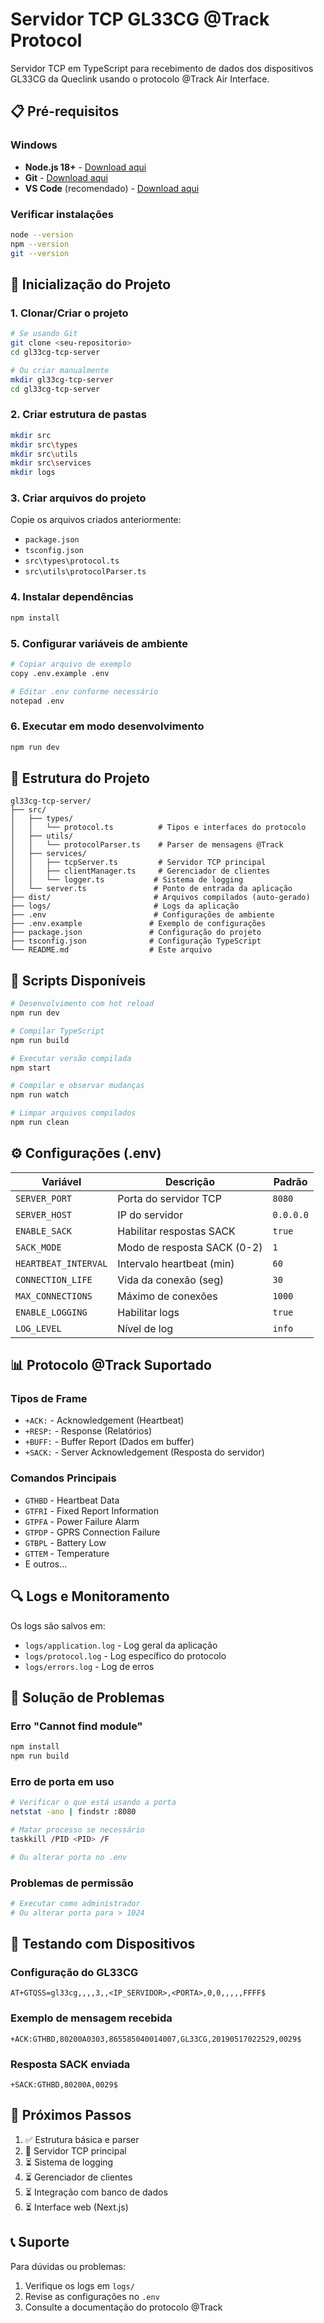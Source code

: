 # Servidor TCP GL33CG @Track Protocol

Servidor TCP em TypeScript para recebimento de dados dos dispositivos GL33CG da Queclink usando o protocolo @Track Air Interface.

## 📋 Pré-requisitos

### Windows

- **Node.js 18+** - [Download aqui](https://nodejs.org/)
- **Git** - [Download aqui](https://git-scm.com/)
- **VS Code** (recomendado) - [Download aqui](https://code.visualstudio.com/)

### Verificar instalações

```bash
node --version
npm --version
git --version
```

## 🚀 Inicialização do Projeto

### 1. Clonar/Criar o projeto

```bash
# Se usando Git
git clone <seu-repositorio>
cd gl33cg-tcp-server

# Ou criar manualmente
mkdir gl33cg-tcp-server
cd gl33cg-tcp-server
```

### 2. Criar estrutura de pastas

```bash
mkdir src
mkdir src\types
mkdir src\utils
mkdir src\services
mkdir logs
```

### 3. Criar arquivos do projeto

Copie os arquivos criados anteriormente:

- `package.json`
- `tsconfig.json`
- `src\types\protocol.ts`
- `src\utils\protocolParser.ts`

### 4. Instalar dependências

```bash
npm install
```

### 5. Configurar variáveis de ambiente

```bash
# Copiar arquivo de exemplo
copy .env.example .env

# Editar .env conforme necessário
notepad .env
```

### 6. Executar em modo desenvolvimento

```bash
npm run dev
```

## 📁 Estrutura do Projeto

```
gl33cg-tcp-server/
├── src/
│   ├── types/
│   │   └── protocol.ts          # Tipos e interfaces do protocolo
│   ├── utils/
│   │   └── protocolParser.ts    # Parser de mensagens @Track
│   ├── services/
│   │   ├── tcpServer.ts         # Servidor TCP principal
│   │   ├── clientManager.ts     # Gerenciador de clientes
│   │   └── logger.ts           # Sistema de logging
│   └── server.ts               # Ponto de entrada da aplicação
├── dist/                       # Arquivos compilados (auto-gerado)
├── logs/                       # Logs da aplicação
├── .env                        # Configurações de ambiente
├── .env.example               # Exemplo de configurações
├── package.json               # Configuração do projeto
├── tsconfig.json              # Configuração TypeScript
└── README.md                  # Este arquivo
```

## 🔧 Scripts Disponíveis

```bash
# Desenvolvimento com hot reload
npm run dev

# Compilar TypeScript
npm run build

# Executar versão compilada
npm start

# Compilar e observar mudanças
npm run watch

# Limpar arquivos compilados
npm run clean
```

## ⚙️ Configurações (.env)

| Variável             | Descrição                   | Padrão    |
| -------------------- | --------------------------- | --------- |
| `SERVER_PORT`        | Porta do servidor TCP       | `8080`    |
| `SERVER_HOST`        | IP do servidor              | `0.0.0.0` |
| `ENABLE_SACK`        | Habilitar respostas SACK    | `true`    |
| `SACK_MODE`          | Modo de resposta SACK (0-2) | `1`       |
| `HEARTBEAT_INTERVAL` | Intervalo heartbeat (min)   | `60`      |
| `CONNECTION_LIFE`    | Vida da conexão (seg)       | `30`      |
| `MAX_CONNECTIONS`    | Máximo de conexões          | `1000`    |
| `ENABLE_LOGGING`     | Habilitar logs              | `true`    |
| `LOG_LEVEL`          | Nível de log                | `info`    |

## 📊 Protocolo @Track Suportado

### Tipos de Frame

- `+ACK:` - Acknowledgement (Heartbeat)
- `+RESP:` - Response (Relatórios)
- `+BUFF:` - Buffer Report (Dados em buffer)
- `+SACK:` - Server Acknowledgement (Resposta do servidor)

### Comandos Principais

- `GTHBD` - Heartbeat Data
- `GTFRI` - Fixed Report Information
- `GTPFA` - Power Failure Alarm
- `GTPDP` - GPRS Connection Failure
- `GTBPL` - Battery Low
- `GTTEM` - Temperature
- E outros...

## 🔍 Logs e Monitoramento

Os logs são salvos em:

- `logs/application.log` - Log geral da aplicação
- `logs/protocol.log` - Log específico do protocolo
- `logs/errors.log` - Log de erros

## 🚨 Solução de Problemas

### Erro "Cannot find module"

```bash
npm install
npm run build
```

### Erro de porta em uso

```bash
# Verificar o que está usando a porta
netstat -ano | findstr :8080

# Matar processo se necessário
taskkill /PID <PID> /F

# Ou alterar porta no .env
```

### Problemas de permissão

```bash
# Executar como administrador
# Ou alterar porta para > 1024
```

## 📱 Testando com Dispositivos

### Configuração do GL33CG

```
AT+GTQSS=gl33cg,,,,3,,<IP_SERVIDOR>,<PORTA>,0,0,,,,,FFFF$
```

### Exemplo de mensagem recebida

```
+ACK:GTHBD,80200A0303,865585040014007,GL33CG,20190517022529,0029$
```

### Resposta SACK enviada

```
+SACK:GTHBD,80200A,0029$
```

## 🔄 Próximos Passos

1. ✅ Estrutura básica e parser
2. 🔄 Servidor TCP principal
3. ⏳ Sistema de logging
4. ⏳ Gerenciador de clientes
5. ⏳ Integração com banco de dados
6. ⏳ Interface web (Next.js)

## 📞 Suporte

Para dúvidas ou problemas:

1. Verifique os logs em `logs/`
2. Revise as configurações no `.env`
3. Consulte a documentação do protocolo @Track

